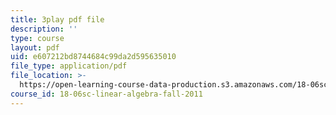 ```yaml
---
title: 3play pdf file
description: ''
type: course
layout: pdf
uid: e607212bd8744684c99da2d595635010
file_type: application/pdf
file_location: >-
  https://open-learning-course-data-production.s3.amazonaws.com/18-06sc-linear-algebra-fall-2011/e607212bd8744684c99da2d595635010_h0m2tsmSPTI.pdf
course_id: 18-06sc-linear-algebra-fall-2011
---
```

